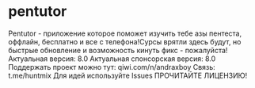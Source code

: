 # pentutor
Pentutor - приложение которое поможет изучить тебе азы пентеста, оффлайн, бесплатно и все с телефона!Сурсы врятли здесь будут, но быстрые обновление и возможность кинуть фикс - пожалуйста!
Актуальная версия: 8.0
Актуальная спонсорская версия: 8.0
Поддержать проект можно тут: qiwi.com/n/andraxboy
Связь: t.me/huntmix
Для идей используйте Issues
ПРОЧИТАЙТЕ ЛИЦЕНЗИЮ!
